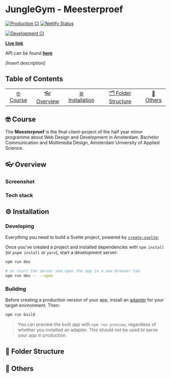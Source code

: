 # JungleGym - Meesterproef

[![Production CI](https://github.com/iSirThijs/jungle-gym/actions/workflows/production.yaml/badge.svg)](https://github.com/iSirThijs/jungle-gym/actions/workflows/production.yaml)
[![Netlify Status](https://api.netlify.com/api/v1/badges/a39c7939-ea9a-421b-8709-ef60d8e56621/deploy-status)](https://app.netlify.com/sites/jungle-gym/deploys)

[![Development CI](https://github.com/iSirThijs/jungle-gym/actions/workflows/development.yaml/badge.svg)](https://github.com/iSirThijs/jungle-gym/actions/workflows/development.yaml)

**[Live link](https://jungle-gym.netlify.app/)**

API can be found **[here](https://github.com/iSirThijs/jungle-gym-api)**

_[Insert description]_

## Table of Contents

<table>
    <tr>
        <td align="center"><a href="#nerd_face-usage">🤓 Course <a></td>
        <td align="center"><a href="#eyeglasses-overview"> 👓 Overview <a></td>
        <td align="center"><a href="#gear-installation">⚙️ Installation<a></td>
        <td align="center"><a href="#open_file_folder-folder-structure">🗂 Folder Structure<a></td>
        <td align="center"><a href="#anger-others">💢 Others<a></td>
    </tr>
</table>

## :nerd_face: Course

The **Meesterproef** is the final client-project of the half year minor programme about Web Design and Development in Amsterdam. Bachelor Communication and Multimedia Design, Amsterdam University of Applied Science.

## :eyeglasses: Overview

### Screenshot

### Tech stack

## :gear: Installation

### Developing

Everything you need to build a Svelte project, powered by [`create-svelte`](https://github.com/sveltejs/kit/tree/master/packages/create-svelte);

Once you've created a project and installed dependencies with `npm install` (or `pnpm install` or `yarn`), start a development server:

```bash
npm run dev

# or start the server and open the app in a new browser tab
npm run dev -- --open
```

### Building

Before creating a production version of your app, install an [adapter](https://kit.svelte.dev/docs#adapters) for your target environment. Then:

```bash
npm run build
```

> You can preview the built app with `npm run preview`, regardless of whether you installed an adapter. This should _not_ be used to serve your app in production.

## :open_file_folder: Folder Structure

## :anger: Others
